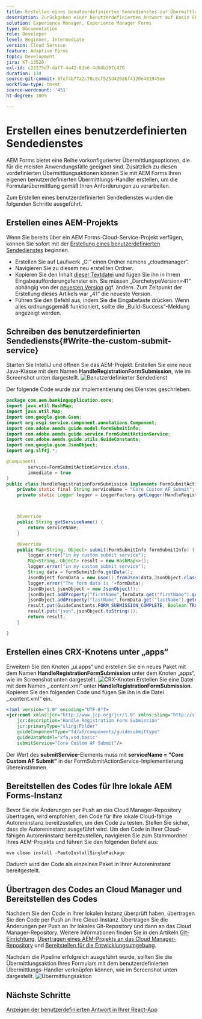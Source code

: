 ```yaml
---
title: Erstellen eines benutzerdefinierten Sendedienstes zur Übermittlung adaptiver Headless-Formulare
description: Zurückgeben einer benutzerdefinierten Antwort auf Basis übermittelter Daten
solution: Experience Manager, Experience Manager Forms
type: Documentation
role: Developer
level: Beginner, Intermediate
version: Cloud Service
feature: Adaptive Forms
topic: Development
jira: KT-13520
exl-id: c23275d7-daf7-4a42-83b6-4d04b297c470
duration: 134
source-git-commit: 9fef4b77a2c70c8cf525d42686f4120e481945ee
workflow-type: tm+mt
source-wordcount: '451'
ht-degree: 100%

---
```


# Erstellen eines benutzerdefinierten Sendedienstes 

AEM Forms bietet eine Reihe vorkonfigurierter Übermittlungsoptionen, die für die meisten Anwendungsfälle geeignet sind. Zusätzlich zu diesen vordefinierten Übermittlungsaktionen können Sie mit AEM Forms Ihren eigenen benutzerdefinierten Übermittlungs-Handler erstellen, um die Formularübermittlung gemäß Ihren Anforderungen zu verarbeiten.

Zum Erstellen eines benutzerdefinierten Sendedienstes wurden die folgenden Schritte ausgeführt.

## Erstellen eines AEM-Projekts

Wenn Sie bereits über ein AEM Forms-Cloud-Service-Projekt verfügen, können Sie sofort mit der [Erstellung eines benutzerdefinierten Sendedienstes](#Write-the-custom-submit-service) beginnen.

* Erstellen Sie auf Laufwerk „C:“ einen Ordner namens „cloudmanager“.
* Navigieren Sie zu diesem neu erstellten Ordner.
* Kopieren Sie den Inhalt [dieser Textdatei](./assets/creating-maven-project.txt) und fügen Sie ihn in Ihrem Eingabeaufforderungsfenster ein. Sie müssen „DarchetypeVersion=41“ abhängig von der [neuesten Version](https://github.com/adobe/aem-project-archetype/releases) ggf. ändern. Zum Zeitpunkt der Erstellung dieses Artikels war „41“ die neueste Version.
* Führen Sie den Befehl aus, indem Sie die Eingabetaste drücken. Wenn alles ordnungsgemäß funktioniert, sollte die „Build-Success“-Meldung angezeigt werden.

## Schreiben des benutzerdefinierten Sendediensts{#Write-the-custom-submit-service}

Starten Sie IntelliJ und öffnen Sie das AEM-Projekt. Erstellen Sie eine neue Java-Klasse mit dem Namen **HandleRegistrationFormSubmission**, wie im Screenshot unten dargestellt.
![Benutzerdefinierter Sendedienst](./assets/custom-submit-service.png)

Der folgende Code wurde zur Implementierung des Dienstes geschrieben:

```java
package com.aem.bankingapplication.core;
import java.util.HashMap;
import java.util.Map;
import com.google.gson.Gson;
import org.osgi.service.component.annotations.Component;
import com.adobe.aemds.guide.model.FormSubmitInfo;
import com.adobe.aemds.guide.service.FormSubmitActionService;
import com.adobe.aemds.guide.utils.GuideConstants;
import com.google.gson.JsonObject;
import org.slf4j.*;

@Component(
        service=FormSubmitActionService.class,
        immediate = true
)
public class HandleRegistrationFormSubmission implements FormSubmitActionService {
    private static final String serviceName = "Core Custom AF Submit";
    private static Logger logger = LoggerFactory.getLogger(HandleRegistrationFormSubmission.class);



    @Override
    public String getServiceName() {
        return serviceName;
    }

    @Override
    public Map<String, Object> submit(FormSubmitInfo formSubmitInfo) {
        logger.error("in my custom submit service");
        Map<String, Object> result = new HashMap<>();
        logger.error("in my custom submit service");
        String data = formSubmitInfo.getData();
        JsonObject formData = new Gson().fromJson(data,JsonObject.class);
        logger.error("The form data is "+formData);
        JsonObject jsonObject = new JsonObject();
        jsonObject.addProperty("firstName",formData.get("firstName").getAsString());
        jsonObject.addProperty("lastName",formData.get("lastName").getAsString());
        result.put(GuideConstants.FORM_SUBMISSION_COMPLETE, Boolean.TRUE);
        result.put("json",jsonObject.toString());
        return result;
    }

}
```

## Erstellen eines CRX-Knotens unter „apps“

Erweitern Sie den Knoten „ui.apps“ und erstellen Sie ein neues Paket mit dem Namen **HandleRegistrationFormSubmission** unter dem Knoten „apps“, wie im Screenshot unten dargestellt.
![CRX-Knoten](./assets/crx-node.png)
Erstellen Sie eine Datei mit dem Namen „.content.xml“ unter **HandleRegistrationFormSubmission**. Kopieren Sie den folgenden Code und fügen Sie ihn in die Datei „.content.xml“ ein.

```xml
<?xml version="1.0" encoding="UTF-8"?>
<jcr:root xmlns:jcr="http://www.jcp.org/jcr/1.0" xmlns:sling="http://sling.apache.org/jcr/sling/1.0"
    jcr:description="Handle Registration Form Submission"
    jcr:primaryType="sling:Folder"
    guideComponentType="fd/af/components/guidesubmittype"
    guideDataModel="xfa,xsd,basic"
    submitService="Core Custom AF Submit"/>
```

Der Wert des **submitService**-Elements muss mit **serviceName = &quot;Core Custom AF Submit&quot;** in der FormSubmitActionService-Implementierung übereinstimmen.

## Bereitstellen des Codes für Ihre lokale AEM Forms-Instanz

Bevor Sie die Änderungen per Push an das Cloud Manager-Repository übertragen, wird empfohlen, den Code für Ihre lokale Cloud-fähige Autoreninstanz bereitzustellen, um den Code zu testen. Stellen Sie sicher, dass die Autoreninstanz ausgeführt wird.
Um den Code in Ihrer Cloud-fähigen Autoreninstanz bereitzustellen, navigieren Sie zum Stammordner Ihres AEM-Projekts und führen Sie den folgenden Befehl aus:

```
mvn clean install -PautoInstallSinglePackage
```

Dadurch wird der Code als einzelnes Paket in Ihrer Autoreninstanz bereitgestellt.

## Übertragen des Codes an Cloud Manager und Bereitstellen des Codes

Nachdem Sie den Code in Ihrer lokalen Instanz überprüft haben, übertragen Sie den Code per Push an Ihre Cloud-Instanz.
Übertragen Sie die Änderungen per Push an Ihr lokales Git-Repository und dann an das Cloud Manager-Repository. Weitere Informationen finden Sie in den Artikeln [Git-Einrichtung](https://experienceleague.adobe.com/docs/experience-manager-learn/cloud-service/forms/developing-for-cloud-service/setup-git.html?lang=de), [Übertragen eines AEM-Projekts an das Cloud Manager-Repository](https://experienceleague.adobe.com/docs/experience-manager-learn/cloud-service/forms/developing-for-cloud-service/push-project-to-cloud-manager-git.html?lang=de) und [Bereitstellen für die Entwicklungsumgebung](https://experienceleague.adobe.com/docs/experience-manager-learn/cloud-service/forms/developing-for-cloud-service/deploy-to-dev-environment.html?lang=de).

Nachdem die Pipeline erfolgreich ausgeführt wurde, sollten Sie die Übermittlungsaktion Ihres Formulars mit dem benutzerdefinierten Übermittlungs-Handler verknüpfen können, wie im Screenshot unten dargestellt.
![Übermittlungsaktion](./assets/configure-submit-action.png)

## Nächste Schritte

[Anzeigen der benutzerdefinierten Antwort in Ihrer React-App](./handle-response-react-app.md)
